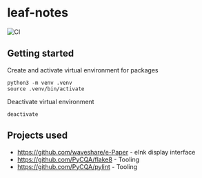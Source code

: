 # leaf-notes

![CI](https://github.com/rasmuslp/leaf-notes/workflows/CI/badge.svg)

## Getting started
Create and activate virtual environment for packages
```
python3 -m venv .venv
source .venv/bin/activate
```

Deactivate virtual environment
```
deactivate
```

## Projects used
* https://github.com/waveshare/e-Paper - eInk display interface
* https://github.com/PyCQA/flake8 - Tooling
* https://github.com/PyCQA/pylint - Tooling

